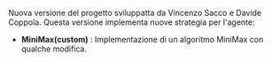 Nuova versione del progetto sviluppatta da Vincenzo Sacco e Davide Coppola.
Questa versione implementa nuove strategia per l'agente: 
- **MiniMax(custom)**  : Implementazione di un algoritmo MiniMax con qualche modifica.
